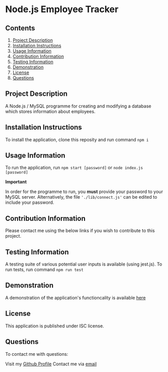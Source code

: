 # Node.js Employee Tracker
      
## Contents

1. [Project Description](##project-description)
2. [Installation Instructions](##installation-instructions)
3. [Usage Information](##usage-information)
4. [Contribution Information](##contribution-information)
5. [Testing Information](##testing-information)
6. [Demonstration](##demonstration)
7. [License](##license)
8. [Questions](##questions])


## Project Description

A Node.js / MySQL programme for creating and modifying a database which stores information about employees.

## Installation Instructions

To install the application, clone this reposity and run command ```npm i```

## Usage Information

To run the application, run ```npm start [password]``` or ```node index.js [password]```

**Important**

In order for the programme to run, you **must** provide your password to your MySQL server. Alternatively, the file ```'./lib/connect.js'``` can be edited to include your password.

## Contribution Information

Please contact me using the below links if you wish to contribute to this project.

## Testing Information

A testing suite of various potential user inputs is available (using jest.js). To run tests, run command ```npm run test```

## Demonstration

A demonstration of the application's functioncality is available [here](https://youtu.be/pSuH_AY-gRY)

## License

This application is published under ISC license.

## Questions

To contact me with questions: 

Visit my [Github Profile](https://github.com/ross-mc)
Contact me via [email](mailto:rossmci90@hotmail.co.uk)
